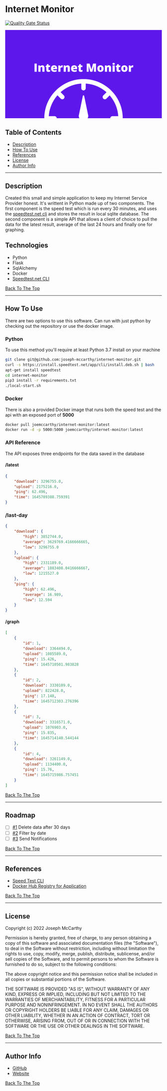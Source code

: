 # Internet Monitor

[![Quality Gate Status](https://sonarcloud.io/api/project_badges/measure?project=joseph-mccarthy_internet-monitor&metric=alert_status)](https://sonarcloud.io/summary/new_code?id=joseph-mccarthy_internet-monitor)

![Project Image](banner.png)

## Table of Contents

- [Description](#description)
- [How To Use](#how-to-use)
- [References](#references)
- [License](#license)
- [Author Info](#author-info)

---

## Description

Created this small and simple application to keep my Internet Service Provider honest. It's writtent in Python made up of two components. The first component is the speed test which is run every 30 minutes, and uses the [speedtest.net cli](https://www.speedtest.net/apps/cli) and stores the result in local sqlite database. The second component is a simple API that allows a client of choice to pull the data for the latest result, average of the last 24 hours and finally one for graphing.

## Technologies

- Python
- Flask
- SqlAlchemy
- Docker
- [Speedtest.net CLI](https://www.speedtest.net/apps/cli)

[Back To The Top](#internet-monitor)

---

## How To Use

There are two options to use this software. Can run with just python by checking out the repository or use the docker image.

### Python

To use this method you'll require at least Python 3.7 install on your machine

```sh
git clone git@github.com:joseph-mccarthy/internet-monitor.git
curl -s https://install.speedtest.net/app/cli/install.deb.sh | bash
apt-get install speedtest
cd internet-monitor
pip3 install -r requirements.txt
./local-start.sh
```

### Docker

There is also a provided Docker image that runs both the speed test and the api with an exposed port of **5000**

```sh
docker pull joemccarthy/internet-monitor:latest
docker run -d -p 5000:5000 joemccarthy/internet-monitor:latest
```

### API Reference

The API exposes three endpoints for the data saved in the database

#### /latest

```json
{
    "download": 3296755.0,
    "upload": 2175216.0,
    "ping": 62.496,
    "time": 1645789388.759391
}
```

### /last-day

```json
{
    "download": {
        "high": 3852744.0,
        "average": 3629769.4166666665,
        "low": 3296755.0
    },
    "upload": {
        "high": 2331189.0,
        "average": 1883408.0416666667,
        "low": 1215527.0
    },
    "ping": {
        "high": 62.496,
        "average": 16.989,
        "low": 12.594
    }
}
```

#### /graph

```json
[
    {
        "id": 1,
        "download": 3364494.0,
        "upload": 1085589.0,
        "ping": 15.426,
        "time": 1645710501.983828
    },
    {
        "id": 2,
        "download": 3330109.0,
        "upload": 822428.0,
        "ping": 17.148,
        "time": 1645712303.276396
    },
    {
        "id": 3,
        "download": 3316571.0,
        "upload": 1076903.0,
        "ping": 15.835,
        "time": 1645714140.544144
    },
    {
        "id": 4,
        "download": 3261149.0,
        "upload": 1134400.0,
        "ping": 15.76,
        "time": 1645715986.757451
    }
]
```

[Back To The Top](#internet-monitor)

---

## Roadmap

- [ ] [#1](../../issues/1) Delete data after 30 days
- [ ] [#2](../../issues/2) Filter by date
- [ ] [#3](../../issues/3) Send Notifications

[Back To The Top](#internet-monitor)

---

## References

- [Speed Test CLI](https://www.speedtest.net/apps/cli)
- [Docker Hub Registry for Application](https://hub.docker.com/r/joemccarthy/internet-monitor)

[Back To The Top](#internet-monitor)

---

## License

Copyright (c) 2022 Joseph McCarthy

Permission is hereby granted, free of charge, to any person obtaining a copy
of this software and associated documentation files (the "Software"), to deal
in the Software without restriction, including without limitation the rights
to use, copy, modify, merge, publish, distribute, sublicense, and/or sell
copies of the Software, and to permit persons to whom the Software is
furnished to do so, subject to the following conditions:

The above copyright notice and this permission notice shall be included in all
copies or substantial portions of the Software.

THE SOFTWARE IS PROVIDED "AS IS", WITHOUT WARRANTY OF ANY KIND,
EXPRESS OR IMPLIED, INCLUDING BUT NOT LIMITED TO THE WARRANTIES OF
MERCHANTABILITY, FITNESS FOR A PARTICULAR PURPOSE AND NONINFRINGEMENT.
IN NO EVENT SHALL THE AUTHORS OR COPYRIGHT HOLDERS BE LIABLE FOR ANY CLAIM,
DAMAGES OR OTHER LIABILITY, WHETHER IN AN ACTION OF CONTRACT, TORT OR
OTHERWISE, ARISING FROM, OUT OF OR IN CONNECTION WITH THE SOFTWARE OR THE USE
OR OTHER DEALINGS IN THE SOFTWARE.

[Back To The Top](#internet-monitor)

---

## Author Info

- [GitHub](https://github.com/joseph-mccarthy)
- [Website](https://joseph-mccarthy.github.io/)

[Back To The Top](#internet-monitor)
